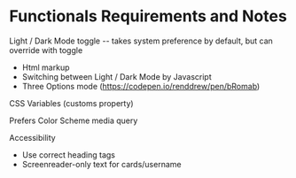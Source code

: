 # Functionals Requirements and Notes

Light / Dark Mode toggle -- takes system preference by default, but can override with toggle

- Html markup
- Switching between Light / Dark Mode by Javascript
- Three Options mode (https://codepen.io/renddrew/pen/bRomab)

CSS Variables (customs property)

Prefers Color Scheme media query

Accessibility
- Use correct heading tags
- Screenreader-only text for cards/username